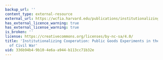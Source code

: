 ```yaml
---
backup_url: ''
content_type: external-resource
external_url: https://wcfia.harvard.edu/publications/institutionalizing-cooperation-public-goods-experiments-aftermath-civil-war
has_external_licence_warning: true
has_external_license_warning: true
is_broken: ''
license: https://creativecommons.org/licenses/by-nc-sa/4.0/
title: 'Institutionalizing Cooperation: Public Goods Experiments in the Aftermath
  of Civil War'
uid: 336b94b4-9b10-4e6a-a944-b113cc71b32e
---
```

